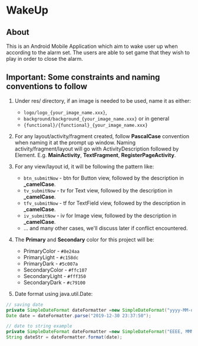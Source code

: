 # WakeUp

## About
This is an Android Mobile Application which aim to wake user up when according to the alarm set. The users are able to set game that they wish to play in order to close the alarm.

## Important: Some constraints and naming conventions to follow
1. Under res/ directory, if an image is needed to be used, name it as either:
   * `logo/logo_{your_image_name.xxx}`, 
   * `background/background_{your_image_name.xxx}` or in general 
   * `{functional}/{functional}_{your_image_name.xxx}`

2. For any layout/activity/fragment created, follow **PascalCase** convention when naming it at the prompt up window. Naming activity/fragment/layout will go with ActivityDescription followed by Element.
E.g. **MainActivity**, **TextFragment**, **RegisterPageActivity**.

3. For any view/layout id, it will be following the pattern like:
    * `btn_submitNow` - btn for Button view, followed by the description in **_camelCase**.
    * `tv_submitNow` - tv for Text view, followed by the description in **_camelCase**.
    * `tfv_submitNow` - tf for TextField view, followed by the description in **_camelCase**.
    * `iv_submitNow` - iv for Image view, followed by the description in **_camelCase**.
    * ... and many other cases, we'll discuss later if conflict encountered.

4. The **Primary** and **Secondary** color for this project will be:
     * PrimaryColor - `#8e24aa`
     * PrimaryLight - `#c158dc`
     * PrimaryDark - `#5c007a`
     * SecondaryColor - `#ffc107`
     * SecondaryLight - `#fff350`
     * SecondaryDark - `#c79100`

5. Date format using java.util.Date:

``` java
// saving date
private SimpleDateFormat dateFormatter =new SimpleDateFormat("yyyy-MM-dd HH:mm:ss");
Date date = dateFormatter.parse("2019-12-30 23:37:50");

// date to string example
private SimpleDateFormat dateFormatter =new SimpleDateFormat("EEEE, MMM dd hh:mm:ss a");
String dateStr = dateFormatter.format(date);
```
